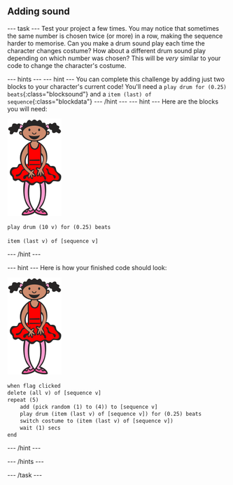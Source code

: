 ## Adding sound

--- task ---
Test your project a few times. You may notice that sometimes the same number is chosen twice (or more) in a row, making the sequence harder to memorise. Can you make a drum sound play each time the character changes costume? How about a different drum sound play depending on which number was chosen? This will be _very_ similar to your code to change the character's costume.


--- hints ---
--- hint ---
You can complete this challenge by adding just two blocks to your character's current code! You'll need a `play drum for (0.25) beats`{:class="blocksound"} and a `item (last) of sequence`{:class="blockdata"}
--- /hint ---
--- hint ---
Here are the blocks you will need:

![ballerina](images/ballerina.svg)

```blocks
play drum (10 v) for (0.25) beats

item (last v) of [sequence v]
```
--- /hint ---

--- hint ---
Here is how your finished code should look:

![ballerina](images/ballerina.svg)

```blocks
when flag clicked
delete (all v) of [sequence v]
repeat (5)
	add (pick random (1) to (4)) to [sequence v]
    play drum (item (last v) of [sequence v]) for (0.25) beats
    switch costume to (item (last v) of [sequence v])
    wait (1) secs
end
```
--- /hint ---

--- /hints ---

--- /task ---
